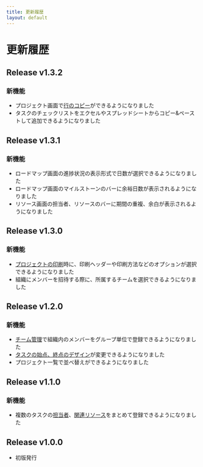 ```yaml
---
title: 更新履歴
layout: default
---
```


# 更新履歴

<!-- All notable user-facing changes to this project are documented in this file. -->

## Release v1.3.2

### 新機能
- プロジェクト画面で[行のコピー](/projects/row-header#行のコピー)ができるようになりました
- タスクのチェックリストをエクセルやスプレッドシートからコピー&ペーストして追加できるようになりました

## Release v1.3.1

### 新機能
- ロードマップ画面の進捗状況の表示形式で日数が選択できるようになりました
- ロードマップ画面のマイルストーンのバーに余裕日数が表示されるようになりました
- リソース画面の担当者、リソースのバーに期間の重複、余白が表示されるようになりました

## Release v1.3.0

### 新機能
- [プロジェクトの印刷](/projects/manage-project/#プロジェクトを印刷する)時に、印刷ヘッダーや印刷方法などのオプションが選択できるようになりました
- 組織にメンバーを招待する際に、所属するチームを選択できるようになりました

## Release v1.2.0

### 新機能
- [チーム管理](/settings/teams/)で組織内のメンバーをグループ単位で登録できるようになりました
- [タスクの始点、終点のデザイン](/projects/task/change-head-design)が変更できるようになりました
- プロジェクト一覧で並べ替えができるようになりました

## Release v1.1.0

### 新機能
- 複数のタスクの[担当者](/projects/task/assign-users#複数のタスクの担当者をまとめてアサインアサイン解除する)、[関連リソース](/projects/task/assign-resources#複数のタスクのリソースをまとめて関連付け関連付けを解除する)をまとめて登録できるようになりました

## Release v1.0.0

- 初版発行